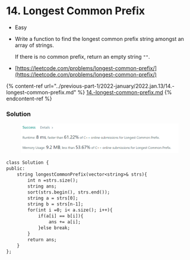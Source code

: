 # 14. Longest Common Prefix

* Easy
*   Write a function to find the longest common prefix string amongst an array of strings.

    If there is no common prefix, return an empty string `""`.
* [https://leetcode.com/problems/longest-common-prefix/](https://leetcode.com/problems/longest-common-prefix/)

{% content-ref url="../previous-part-1/2022-january/2022.jan.13/14.-longest-common-prefix.md" %}
[14.-longest-common-prefix.md](../previous-part-1/2022-january/2022.jan.13/14.-longest-common-prefix.md)
{% endcontent-ref %}

### Solution&#x20;

<figure><img src="../.gitbook/assets/image (5) (1).png" alt=""><figcaption></figcaption></figure>

```
class Solution {
public:
    string longestCommonPrefix(vector<string>& strs){
        int n =strs.size();
        string ans; 
        sort(strs.begin(), strs.end());
        string a = strs[0];
        string b = strs[n-1];
        for(int i =0; i< a.size(); i++){
            if(a[i] == b[i]){
                ans += a[i];
            }else break;
        }
        return ans;
    }
};
```
